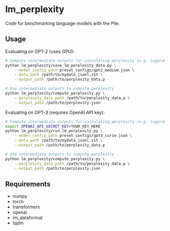 # lm_perplexity

Code for benchmarking language models with the Pile.

## Usage

Evaluating on GPT-2 (uses GPU):

```bash
# Compute intermediate outputs for calculating perplexity (e.g. logprobs)
python lm_perplexity/save_lm_perplexity_data.py \
    --model_config_path preset_configs/gpt2_medium.json \
    --data_path /path/to/mydata.jsonl.zst \
    --output_path /path/to/perplexity_data.p

# Use intermediate outputs to compute perplexity
python lm_perplexity/compute_perplexity.py \
    --perplexity_data_path /path/to/perplexity_data.p \
    --output_path /path/to/perplexity.json
```

Evaluating on GPT-3 (requires OpenAI API key):

```bash
# Compute intermediate outputs for calculating perplexity (e.g. logprobs)
export OPENAI_API_SECRET_KEY=YOUR_KEY_HERE
python lm_perplexity/run_lm_perplexity.py \
    --model_config_path preset_configs/gpt3_curie.json \
    --data_path /path/to/mydata.jsonl.zst \
    --output_path /path/to/perplexity_data.p

# Use intermediate outputs to compute perplexity
python lm_perplexity/compute_perplexity.py \
    --perplexity_data_path /path/to/perplexity_data.p \
    --output_path /path/to/perplexity.json
```

## Requirements

* numpy
* torch
* transformers
* openai
* lm_dataformat
* tqdm